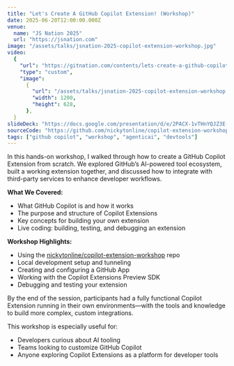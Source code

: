 ```yaml
---
title: "Let's Create A GitHub Copilot Extension! (Workshop)"
date: 2025-06-20T12:00:00.000Z
venue:
  name: "JS Nation 2025"
  url: "https://jsnation.com"
image: "/assets/talks/jsnation-2025-copilot-extension-workshop.jpg"
video:
  {
    "url": "https://gitnation.com/contents/lets-create-a-github-copilot-extension",
    "type": "custom",
    "image":
      {
        "url": "/assets/talks/jsnation-2025-copilot-extension-workshop.jpg",
        "width": 1200,
        "height": 628,
      },
  }
slideDeck: "https://docs.google.com/presentation/d/e/2PACX-1vTHnYQJZ3E-sXHPot1qSmZxXf40voLGtDzgTSuIg2WyjCFi8nSMeNp6StIqlNNs9qcpX9H-Ze9aPu5_/pub?start=false&loop=false&delayms=5000"
sourceCode: "https://github.com/nickytonline/copilot-extension-workshop"
tags: ["github copilot", "workshop", "agenticai", "devtools"]
---
```


In this hands-on workshop, I walked through how to create a GitHub Copilot Extension from scratch. We explored GitHub’s AI-powered tool ecosystem, built a working extension together, and discussed how to integrate with third-party services to enhance developer workflows.

**What We Covered:**

- What GitHub Copilot is and how it works
- The purpose and structure of Copilot Extensions
- Key concepts for building your own extension
- Live coding: building, testing, and debugging an extension

**Workshop Highlights:**

- Using the [nickytonline/copilot-extension-workshop](https://github.com/nickytonline/copilot-extension-workshop) repo
- Local development setup and tunneling
- Creating and configuring a GitHub App
- Working with the Copilot Extensions Preview SDK
- Debugging and testing your extension

By the end of the session, participants had a fully functional Copilot Extension running in their own environments—with the tools and knowledge to build more complex, custom integrations.

This workshop is especially useful for:

- Developers curious about AI tooling
- Teams looking to customize GitHub Copilot
- Anyone exploring Copilot Extensions as a platform for developer tools
